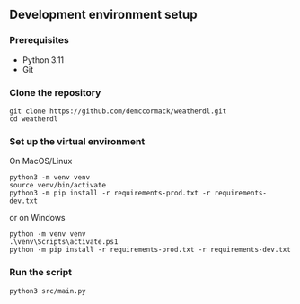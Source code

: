 ## Development environment setup

### Prerequisites
 - Python 3.11
 - Git

### Clone the repository
```
git clone https://github.com/demccormack/weatherdl.git
cd weatherdl
```

### Set up the virtual environment
On MacOS/Linux
```
python3 -m venv venv
source venv/bin/activate
python3 -m pip install -r requirements-prod.txt -r requirements-dev.txt
```
or on Windows
```
python -m venv venv
.\venv\Scripts\activate.ps1
python -m pip install -r requirements-prod.txt -r requirements-dev.txt
```

### Run the script
```
python3 src/main.py
```

